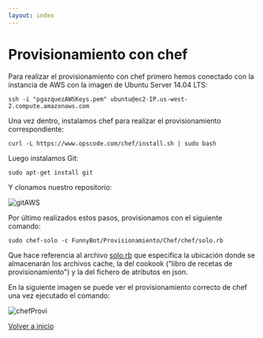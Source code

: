 ```yaml
---
layout: index
---
```


# Provisionamiento con chef

Para realizar el provisionamiento con chef primero hemos conectado con la instancia de AWS con la imagen de Ubuntu Server 14.04 LTS:
```
ssh -i "pgazquezAWSKeys.pem" ubuntu@ec2-IP.us-west-2.compute.amazonaws.com
```

Una vez dentro, instalamos chef para realizar el provisionamiento correspondiente:

```
curl -L https://www.opscode.com/chef/install.sh | sudo bash
```

Luego instalamos Git:

```
sudo apt-get install git
```

Y clonamos nuestro repositorio:

![gitAWS](http://i1042.photobucket.com/albums/b422/Pedro_Gazquez_Navarrete/Captura%20de%20pantalla%20de%202016-11-24%2013-55-05_zpsfjhvhz1l.png)

Por último realizados estos pasos, provisionamos con el siguiente comando:

```
sudo chef-solo -c FunnyBot/Provisionamiento/Chef/chef/solo.rb

```

Que hace referencia al archivo [solo.rb](https://github.com/pedrogazquez/FunnyBot/blob/master/Provisionamiento/Chef/chef/solo.rb) que especifica la ubicación donde se almacenarán los archivos cache, la del cookook ("libro de recetas de provisionamiento") y la del fichero de atributos en json.


En la siguiente imagen se puede ver el provisionamiento correcto de chef una vez ejecutado el comando:

![chefProvi](http://i1042.photobucket.com/albums/b422/Pedro_Gazquez_Navarrete/ejecutandoCHef_zpsp8iqhauj.png)


[Volver a inicio](index)
